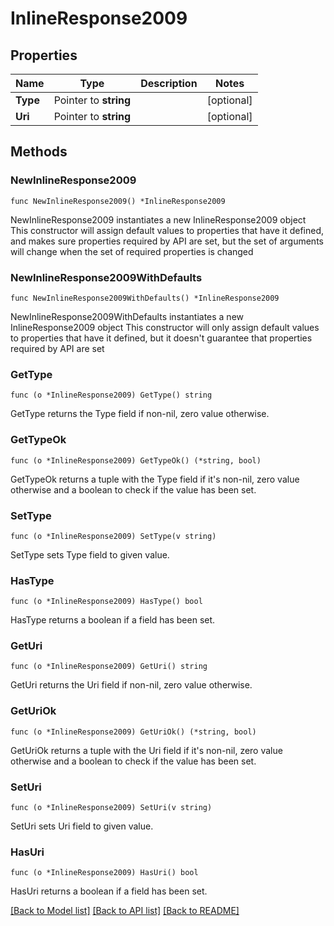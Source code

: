 # InlineResponse2009

## Properties

Name | Type | Description | Notes
------------ | ------------- | ------------- | -------------
**Type** | Pointer to **string** |  | [optional] 
**Uri** | Pointer to **string** |  | [optional] 

## Methods

### NewInlineResponse2009

`func NewInlineResponse2009() *InlineResponse2009`

NewInlineResponse2009 instantiates a new InlineResponse2009 object
This constructor will assign default values to properties that have it defined,
and makes sure properties required by API are set, but the set of arguments
will change when the set of required properties is changed

### NewInlineResponse2009WithDefaults

`func NewInlineResponse2009WithDefaults() *InlineResponse2009`

NewInlineResponse2009WithDefaults instantiates a new InlineResponse2009 object
This constructor will only assign default values to properties that have it defined,
but it doesn't guarantee that properties required by API are set

### GetType

`func (o *InlineResponse2009) GetType() string`

GetType returns the Type field if non-nil, zero value otherwise.

### GetTypeOk

`func (o *InlineResponse2009) GetTypeOk() (*string, bool)`

GetTypeOk returns a tuple with the Type field if it's non-nil, zero value otherwise
and a boolean to check if the value has been set.

### SetType

`func (o *InlineResponse2009) SetType(v string)`

SetType sets Type field to given value.

### HasType

`func (o *InlineResponse2009) HasType() bool`

HasType returns a boolean if a field has been set.

### GetUri

`func (o *InlineResponse2009) GetUri() string`

GetUri returns the Uri field if non-nil, zero value otherwise.

### GetUriOk

`func (o *InlineResponse2009) GetUriOk() (*string, bool)`

GetUriOk returns a tuple with the Uri field if it's non-nil, zero value otherwise
and a boolean to check if the value has been set.

### SetUri

`func (o *InlineResponse2009) SetUri(v string)`

SetUri sets Uri field to given value.

### HasUri

`func (o *InlineResponse2009) HasUri() bool`

HasUri returns a boolean if a field has been set.


[[Back to Model list]](../README.md#documentation-for-models) [[Back to API list]](../README.md#documentation-for-api-endpoints) [[Back to README]](../README.md)


